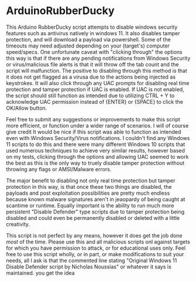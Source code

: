 # ArduinoRubberDucky
This Arduino RubberDucky script attempts to disable windows security features such as antivirus natively in windows 11. It also disables tamper protection,
and will download a payload via powershell.  Some of the timeouts may need adjusted depending on your (target's) computer speed/specs.  One unfortunate caveat
with "clicking through" the options this way is that if there are any pending notifications from Windows Security or virus/malicious file alerts is that it will
throw off the tab count and the script will malfunction.  The positive to disabling through this method is that it does not get flagged as a virusa due to the
actions being injected as keystrokes.  It will also click through any UAC prompts for disabling real time protection and tamper protection if UAC is enabled.
If UAC is not enabled, the script should still function as intended due to utilizing CTRL + Y to acknowledge UAC permission instead of {ENTER} or {SPACE} to click
the OK/Allow button.

Feel free to submit any suggestions or improvements to make this script more efficient, or function under a wider range of scenarios. I will of course give credit
It would be nice if this script was able to function as intended even with Windows Security/Virus notifications. I couldn't find any Windows 11 scripts to do this
and there were many different Windows 10 scripts that used numerous techniques to achieve very similar results, however based on my tests, clicking through the
options and allowing UAC seemed to work the best as this is the only way to truely disable tamper protection without throwing any flags or AMSI/Malware errors.

The major benefit to disabling not only real time protection but tamper protection in this way, is that once these two things are disabled, the payloads and
post exploitation possibilities are pretty much endless because known malware signatures aren't in jeaopardy of being caught at scantime or runtime. Equally 
important is the ability to run much more persistent "Disable Defender" type scripts due to tamper protection being disabled and could even be permanently disabled
or deleted with a little creativity.

This script is not perfect by any means, however it does get the job done *most* of the time. Please use this and all malicious scripts onl against targets for which
you have permission to attack, or for educational uses only. Feel free to use this script wholly, or in part, or make modifications to suit your needs, all I ask is
that the commented line stating "Original Windows 11 Disable Defender script by Nicholas Noussias" or whatever it says is maintained. you get the idea
